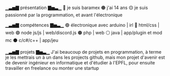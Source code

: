 ▁▃▅▇ présentation ▇▅▃▁
🔴 je suis baramex
🟠 j'ai 14 ans
🟡 je suis passionné par la
programmation, et avant l'électronique

▁▃▅▇ compétences ▇▅▃▁
🟢 électronique avec arduino  | irl
🔵 html/css                   | web
🟣 node js/js                 | web/discord.js
🟤 php                        | web
⚪ java                       | app/plugin et mod mc
⚫ c/c#/c++                   | app/jeu

▁▃▅▇ projets ▇▅▃▁
J'ai beaucoup de projets en programmation,
à terme je les mettrais un à un dans les
projects github, mais mon projet d'avenir
est de devenir ingénieur en informatique
et d'étudier à l'EPFL, pour ensuite travailler
en freelance ou monter une startup
